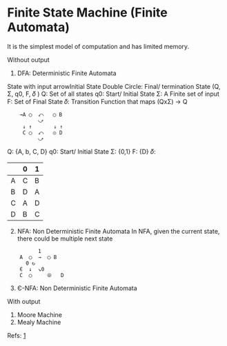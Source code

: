 # Finite State Machine (Finite Automata)

It is the simplest model of computation and has limited memory.

Without output
1) DFA: Deterministic Finite Automata

State with input arrowInitial State
Double Circle: Final/ termination State
(Q, Σ, q0, F, 𝛿 )
Q: Set of all states
q0: Start/ Initial State
Σ: A Finite set of input 
F: Set of Final State
𝛿: Transition Function that maps (QxΣ) -> Q


```
    →A ◯  ⤺   ◯ B      
          ⤻
     ↓ ↑       ↓ ↑
     C ◯  ⤺   ⦾ D
          ⤻
```
Q: {A, b, C, D}
q0: Start/ Initial State
Σ: {0,1}
F: {D}
𝛿:  
 
|   | 0 | 1 |
|---|---|---|
| A | C | B |
| B | D | A |
| C | A | D |
| D | B | C |
 


2) NFA: Non Deterministic Finite Automata
In NFA, given the current state, there could be multiple next state


```
          1 
    A  ◯  →  ◯ B 
      0 ↻   
    Є  ↓  ↘0   
    C  ◯     ⦾   D
```


3) Є-NFA: Non Deterministic Finite Automata

With output 
1) Moore Machine
2) Mealy Machine



Refs: [1](https://en.wikipedia.org/wiki/Deterministic_finite_automaton)
